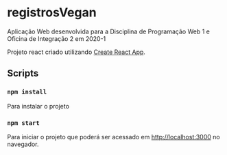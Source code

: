 # registrosVegan
Aplicação Web desenvolvida para a Disciplina de Programação Web 1 e Oficina de Integração 2 em 2020-1


Projeto react criado utilizando [Create React App](https://github.com/facebook/create-react-app).

## Scripts


### `npm install` 

Para instalar o projeto<br />

### `npm start` 
Para iniciar o projeto que poderá ser acessado em [http://localhost:3000](http://localhost:3000) no navegador.
